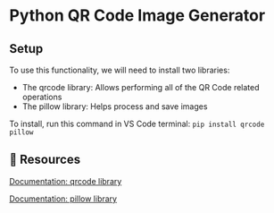 # Python QR Code Image Generator
## Setup
To use this functionality, we will need to install two libraries:
- The qrcode library: Allows performing all of the QR Code related operations
- The pillow library: Helps process and save images

To install, run this command in VS Code terminal:
`pip install qrcode pillow`

## 🔗 Resources
[Documentation: qrcode library](https://pypi.org/project/qrcode/)


[Documentation: pillow library](https://pypi.org/project/pillow/)

